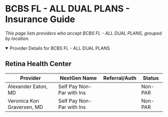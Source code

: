 # BCBS FL - ALL DUAL PLANS - Insurance Guide

*This page lists providers who accept BCBS FL - ALL DUAL PLANS, grouped by location.*

<details open><summary>Provider Details for BCBS FL - ALL DUAL PLANS</summary>

## Retina Health Center

| Provider | NextGen Name | Referral/Auth | Status |
|----------|-------------|--------------|--------|
| Alexander Eaton, MD | Self Pay Non-Par with Ins |  | Non-PAR |
| Veronica Kon Graversen, MD | Self Pay Non-Par with Ins |  | Non-PAR |

</details>

